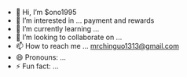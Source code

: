 - 👋 Hi, I’m $ono1995
- 👀 I’m interested in ... payment and rewards
- 🌱 I’m currently learning ...
- 💞️ I’m looking to collaborate on ...
- 📫 How to reach me ... mrchinguo1313@gmail.com
- 😄 Pronouns: ...
- ⚡ Fun fact: ...

<!---
esetono1994/esetono1994 is a ✨ special ✨ repository because its `README.md` (this file) appears on your GitHub profile.
You can click the Preview link to take a look at your changes.
--->
